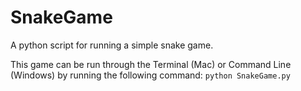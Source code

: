 # SnakeGame
A python script for running a simple snake game.

This game can be run through the Terminal (Mac) or Command Line (Windows) by running the following command:
`python SnakeGame.py`
